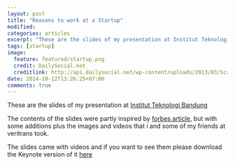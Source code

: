 ```yaml
---
layout: post
title: "Reasons to work at a Startup"
modified:
categories: articles
excerpt: "These are the slides of my presentation at Institut Teknologi Bandung about the reasons to work at a startup company."
tags: [startup]
image:
  feature: featured/startup.png
  credit: DailySocial.net
  creditlink: http://api.dailysocial.net/wp-content/uploads/2013/03/Screen-Shot-2013-03-18-at-2.11.35-PM.png
date: 2014-10-12T13:26:25+07:00
comments: true
---
```


These are the slides of my presentation at [Institut Teknologi Bandung](http://if.itb.ac.id/project/seminar-industri-pameran-tugas-akhir/)

The contents of the slides were partly inspired by [forbes article](http://www.forbes.com/pictures/gdfd45eilk/10-reasons-for-recent-grads-to-join-a-startup/), but with some additions plus the images and videos that i and some of my friends at veritrans took.

The slides came with videos and if you want to see them please download the Keynote version of it [here](https://copy.com/ZWG8NlJNTBkFCPIx%2Fveritrans-itb-oct-2014.key?download=1)

<script async class="speakerdeck-embed" data-id="04c1487034040132f45d5672f6e86d25" data-ratio="1.33333333333333" src="//speakerdeck.com/assets/embed.js"></script>

